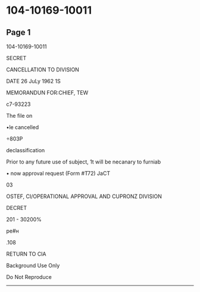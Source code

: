 # 104-10169-10011

## Page 1

104-10169-10011

SECRET

CANCELLATION TO DIVISION

DATE 26 JuLy 1962 1S

MEMORANDUN FOR:CHIEF, TEW

c7-93223

The file on

•le cancelled

÷803P

declassification

Prior to any future use of subject, 1t will be necanary to furniab

• now approval request (Form #T72) JaCT

03

OSTEF, CI/OPERATIONAL APPROVAL AND CUPRONZ DIVISION

DECRET

201 - 30200%

ре#н

.108

RETURN TO CIA

Background Use Only

Do Not Reproduce

---

